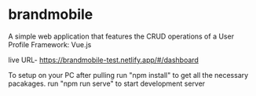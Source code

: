 # brandmobile
 A simple web application that features the CRUD operations of a User Profile
 Framework: Vue.js 
 
 live URL- https://brandmobile-test.netlify.app/#/dashboard
 
 To setup on your PC after pulling run "npm install" to get all the necessary pacakages.
 run "npm run serve" to start development server 
 
